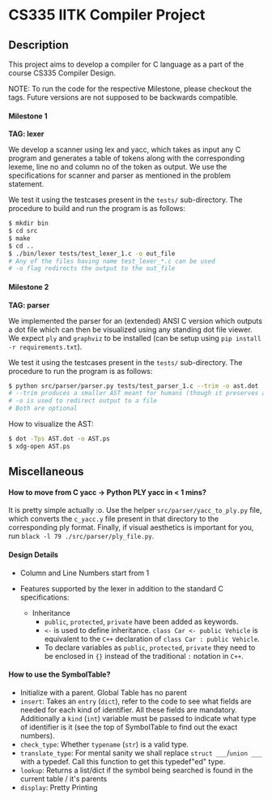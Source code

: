 # CS335 IITK Compiler Project

## Description
This project aims to develop a compiler for C language as a part of the course CS335 Compiler Design.

NOTE: To run the code for the respective Milestone, please checkout the tags. Future versions are not supposed to be backwards compatible.

#### Milestone 1

**TAG: lexer**

We develop a scanner using lex and yacc, which takes as input any C program and generates a table of tokens along with the corresponding lexeme, line no and column no of the token as output. We use the specifications for scanner and parser as mentioned in the problem statement.

We test it using the testcases present in the `tests/` sub-directory. The procedure to build and run the program is as follows:
```bash
$ mkdir bin
$ cd src 
$ make 
$ cd ..
$ ./bin/lexer tests/test_lexer_1.c -o out_file
# Any of the files having name test_lexer_*.c can be used
# -o flag redirects the output to the out_file
```

#### Milestone 2

**TAG: parser**

We implemented the parser for an (extended) ANSI C version which outputs a dot file which can then be visualized using any standing dot file viewer. We expect `ply` and `graphviz` to be installed (can be setup using `pip install -r requirements.txt`).

We test it using the testcases present in the `tests/` sub-directory. The procedure to run the program is as follows:
```bash
$ python src/parser/parser.py tests/test_parser_1.c --trim -o ast.dot
# --trim produces a smaller AST meant for humans (though it preserves all the important information needed)
# -o is used to redirect output to a file
# Both are optional
```

How to visualize the AST:
```bash
$ dot -Tps AST.dot -o AST.ps
$ xdg-open AST.ps
```

## Miscellaneous

#### How to move from C yacc -> Python PLY yacc in < 1 mins?

It is pretty simple actually :o. Use the helper `src/parser/yacc_to_ply.py` file, which converts the `c_yacc.y` file present in that directory to the corresponding ply format. Finally, if visual aesthetics is important for you, run `black -l 79 ./src/parser/ply_file.py`.

#### Design Details

* Column and Line Numbers start from 1

* Features supported by the lexer in addition to the standard C specifications:
    * Inheritance
        * `public`, `protected`, `private` have been added as keywords.
        * `<-` is used to define inheritance. `class Car <- public Vehicle` is equivalent to the `C++` declaration of `class Car : public Vehicle`.
        * To declare variables as `public`, `protected`, `private` they need to be enclosed in `{}` instead of the traditional `:` notation in `C++`.

#### How to use the SymbolTable?

* Initialize with a parent. Global Table has no parent
* `insert`: Takes an `entry` (`dict`), refer to the code to see what fields are needed for each kind of identifier. All these fields are mandatory. Additionally a `kind` (`int`) variable must be passed to indicate what type of identifier is it (see the top of SymbolTable to find out the exact numbers).
* `check_type`: Whether `typename` (`str`) is a valid type.
* `translate_type`: For mental sanity we shall replace `struct ___`/`union ___` with a typedef. Call this function to get this typedef"ed" type.
* `lookup`: Returns a list/dict if the symbol being searched is found in the current table / it's parents
* `display`: Pretty Printing
